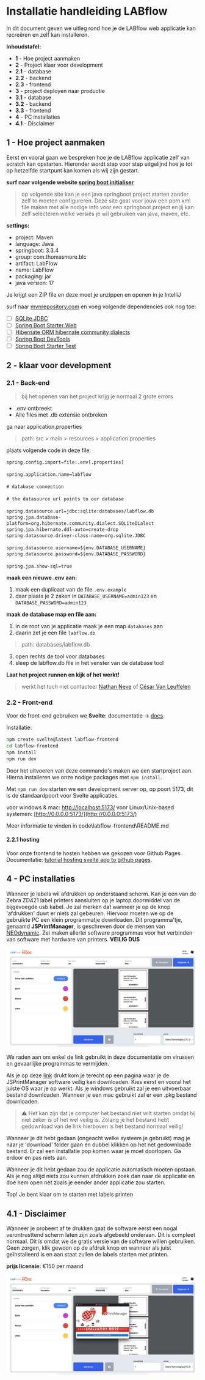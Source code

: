 # Installatie handleiding LABflow

In dit document geven we uitleg rond hoe je de LABflow web applicatie kan recreëren en zelf kan installeren.

**Inhoudstafel:**

- **1** - Hoe project aanmaken
- **2** - Project klaar voor development
- **2.1** - database
- **2.2** - backend
- **2.3** - frontend
- **3** - project deployen naar productie
- **3.1** - database
- **3.2** - backend
- **3.3** - frontend
- **4** - PC installaties
- **4.1** - Disclaimer

## 1 - Hoe project aanmaken

Eerst en vooral gaan we bespreken hoe je de LABflow applicatie zelf van scratch kan opstarten. Hieronder wordt stap voor stap uitgelijnd hoe je tot op hetzelfde startpunt kan komen als wij zijn gestart.

**surf naar volgende website [spring boot initialiser](https://start.spring.io/)**

> op volgende site kan je een java springboot project starten zonder zelf te moeten configureren. Deze site gaat voor jouw een pom.xml file maken met alle nodige info voor een springboot project en jij kan zelf selecteren welke versies je wil gebruiken van java, maven, etc.

**settings:**

- project: Maven
- language: Java
- springboot: 3.3.4
- group: com.thomasmore.blc
- artifact: LabFlow
- name: LabFlow
- packaging: jar
- java version: 17

Je krijgt een ZIP file en deze moet je unzippen en openen in je IntelliJ

surf naar [mvnrepository.com](https://mvnrepository.com/) en voeg volgende dependencies ook nog toe:

- [ ] [SQLite JDBC](https://mvnrepository.com/artifact/org.xerial/sqlite-jdbc)
- [ ] [Spring Boot Starter Web](https://mvnrepository.com/artifact/org.springframework.boot/spring-boot-starter-web)
- [ ] [Hibernate ORM hibernate community dialects](https://mvnrepository.com/artifact/org.hibernate.orm/hibernate-community-dialects)
- [ ] [Spring Boot DevTools](https://mvnrepository.com/artifact/org.springframework.boot/spring-boot-devtools)
- [ ] [Spring Boot Starter Test](https://mvnrepository.com/artifact/org.springframework.boot/spring-boot-starter-test)

## 2 - klaar voor development

### 2.1 - Back-end

> bij het openen van het project krijg je normaal 2 grote errors

- .env ontbreekt
- Alle files met .db extensie ontbreken

ga naar application.properties

> path: src > main > resources > application.properties

plaats volgende code in deze file:

```# .env import
spring.config.import=file:.env[.properties]

spring.application.name=labflow

# database connection

# the datasource url points to our database

spring.datasource.url=jdbc:sqlite:databases/labflow.db
spring.jpa.database-platform=org.hibernate.community.dialect.SQLiteDialect
spring.jpa.hibernate.ddl-auto=create-drop
spring.datasource.driver-class-name=org.sqlite.JDBC

spring.datasource.username=${env.DATABASE_USERNAME}
spring.datasource.password=${env.DATABASE_PASSWORD}

spring.jpa.show-sql=true
```

**maak een nieuwe .env aan:**

1. maak een duplicaat van de file `.env.example`
2. daar plaats je 2 zaken in `DATABASE_USERNAME=admin123` en `DATABASE_PASSWORD=admin123`

**maak de database map en file aan:**

1. in de root van je applicatie maak je een map `databases` aan
2. daarin zet je een file `labflow.db`

> path: databases/labflow.db

3. open rechts de tool voor databases
4. sleep de labflow.db file in het venster van de database tool

**Laat het project runnen en kijk of het werkt!**

> werkt het toch niet contacteer [Nathan Neve](mailto:r0742822@student.thomasmore.be) of [César Van Leuffelen](mailto:r0929448@student.thomasmore.be)

### 2.2 - Front-end

Voor de front-end gebruiken we **Svelte**: documentatie -> [docs](https://svelte.dev/docs/introduction).

Installatie:

```bash
npm create svelte@latest labflow-frontend
cd labflow-frontend
npm install
npm run dev
```

Door het uitvoeren van deze commando's maken we een startproject aan. Hierna installeren we onze nodige packages met `npm install`.

Met `npm run dev` starten we een development server op, op poort 5173, dit is de standaardpoort voor Svelte applicaties.

voor windows & mac: [http://localhost:5173/](http://localhost:5173/)
voor Linux/Unix-based systemen: [http://0.0.0.0:5173/](http://0.0.0.0:5173/)

Meer informatie te vinden in code\labflow-frontend\README.md

#### 2.2.1 hosting

Voor onze frontend te hosten hebben we gekozen voor Github Pages.  
Documentatie: [tutorial hosting svelte app to github pages](https://www.okupter.com/blog/deploy-sveltekit-website-to-github-pages).  

## 4 - PC installaties

Wanneer je labels wil afdrukken op onderstaand scherm. Kan je een van de Zebra ZD421 label printers aansluiten op je laptop doormiddel van de bijgevoegde usb kabel. Je zal merken dat wanneer je op de knop 'afdrukken' duwt er niets zal gebeuren. Hiervoor moeten we op de gebruikte PC een klein programmatje downloaden. Dit programma'tje, genaamd **JSPrintManager**, is geschreven door de mensen van [NEOdynamic](https://www.neodynamic.com/). Zei maken allerlei software programmas voor het verbinden van software met hardware van printers. **VEILIG DUS**

![Label scherm](./assets//label-screen.png)

We raden aan om enkel de link gebruikt in deze documentatie om virussen en gevaarlijke programmas te vermijden.

Als je op deze [link](https://www.neodynamic.com/downloads/jspm/) drukt kom je terecht op een pagina waar je de JSPrintManager software veilig kan downloaden. Kies eerst en vooral het juiste OS waar je op werkt. Als je windows gebruikt zal je een uitvoerbaar bestand downloaden. Wanneer je een mac gebruikt zal er een .pkg bestand downloaden.

>⚠️ Het kan zijn dat je computer het bestand niet wilt starten omdat hij niet zeker is of het wel veilig is. Zolang je het bestand hebt gedownload van de link hierboven is het bestand normaal veilig!

Wanneer je dit hebt gedaan (ongeacht welke systeem je gebruikt) mag je naar je 'download' folder gaan en dubbel klikken op het net gedownloade bestand. Er zal een installatie pop komen waar je moet doorlopen. Ga erdoor en pas niets aan.

Wanneer je dit hebt gedaan zou de applicatie automatisch moeten opstaan. Als je nog altijd niets zou kunnen afdrukken zoek dan naar de applicatie en doe hem open net zoals je eender ander applicatie zou starten.

Top! Je bent klaar om te starten met labels printen

## 4.1 - Disclaimer

Wanneer je probeert af te drukken gaat de software eerst een nogal verontrusttend scherm laten zijn zoals afgebeeld onderaan. Dit is compleet normaal. Dit is omdat we de gratis versie van de software willen gebruiken. Geen zorgen, klik gewoon op de afdruk knop en wanneer als juist geïnstalleerd is en aan staat zullen de labels starten met printen.

**prijs licensie:** €150 per maand

![pop-up JSPrintManager](./assets/pop-up-jsprintmanager.png)
